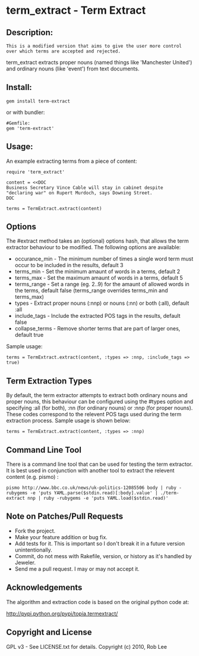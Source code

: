 # term_extract - Term Extract

## Description:

    This is a modified version that aims to give the user more control over which terms are accepted and rejected. 

term_extract extracts proper nouns (named things like 'Manchester United') and ordinary nouns (like 'event') from text documents.

## Install:

    gem install term-extract

or with bundler:

    #Gemfile:
    gem 'term-extract'
    
## Usage:

An example extracting terms from a piece of content:

    require 'term_extract'

    content = <<DOC
    Business Secretary Vince Cable will stay in cabinet despite
    "declaring war" on Rupert Murdoch, says Downing Street.
    DOC

    terms = TermExtract.extract(content)

## Options

The #extract method takes an (optional) options hash, that allows the term extractor behaviour to be modified.  The following options are available:

* occurance_min - The minimum number of times a single word term must occur to be included in the results, default 3
* terms_min - Set the minimum amaunt of words in a terms, default 2
* terms_max - Set the maximum amaunt of words in a terms, default 5
* terms_range - Set a range (eg. 2..9) for the amaunt of allowed words in the terms, default false (terms_range overrides terms_min and terms_max)
* types - Extract proper nouns (:nnp) or nouns (:nn) or both (:all), default :all
* include_tags - Include the extracted POS tags in the results, default false
* collapse_terms - Remove shorter terms that are part of larger ones, default true

Sample usage:

    terms = TermExtract.extract(content, :types => :nnp, :include_tags => true)

## Term Extraction Types

By default, the term extractor attempts to extract both ordinary nouns and proper nouns, this behaviour can be configured using the #types option and specifying :all (for both), :nn (for ordinary nouns) or :nnp (for proper nouns).  These codes correspond to the relevent POS tags used during the term extraction process.  Sample usage is shown below:

    terms = TermExtract.extract(content, :types => :nnp)

## Command Line Tool

There is a command line tool that can be used for testing the term extractor.  It is best used in conjunction with another tool to extract the relevent content (e.g. pismo) :

    pismo http://www.bbc.co.uk/news/uk-politics-12085506 body | ruby -rubygems -e 'puts YAML.parse($stdin.read)[:body].value' | ./term-extract nnp | ruby -rubygems -e 'puts YAML.load($stdin.read)'

## Note on Patches/Pull Requests

* Fork the project.
* Make your feature addition or bug fix.
* Add tests for it. This is important so I don't break it in a future version unintentionally.
* Commit, do not mess with Rakefile, version, or history as it's handled by Jeweler.
* Send me a pull request. I may or may not accept it.

## Acknowledgements

The algorithm and extraction code is based on the original python code at:

http://pypi.python.org/pypi/topia.termextract/

## Copyright and License

GPL v3 - See LICENSE.txt for details.
Copyright (c) 2010, Rob Lee

